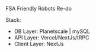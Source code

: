 FSA Friendly Robots Re-do

Stack:
- DB Layer: Planetscale | mySQL
- API Layer: Vercel/NextJs/tRPC
- Client Layer: NextJs 